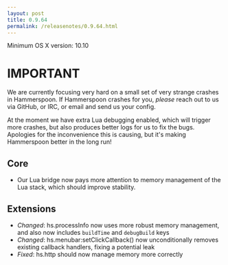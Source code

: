 ```yaml
---
layout: post
title: 0.9.64
permalink: /releasenotes/0.9.64.html
---
```


Minimum OS X version: 10.10

# IMPORTANT
We are currently focusing very hard on a small set of very strange crashes in Hammerspoon.
If Hammerspoon crashes for you, *please* reach out to us via GitHub, or IRC, or email and send us your config.

At the moment we have extra Lua debugging enabled, which will trigger more crashes, but also produces better logs for us to fix the bugs. Apologies for the inconvenience this is causing, but it's making Hammerspoon better in the long run!

## Core

 * Our Lua bridge now pays more attention to memory management of the Lua stack, which should improve stability.

## Extensions

 * *Changed*: hs.processInfo now uses more robust memory management, and also now includes `buildTime` and `debugBuild` keys
 * *Changed*: hs.menubar:setClickCallback() now unconditionally removes existing callback handlers, fixing a potential leak
 * *Fixed*: hs.http should now manage memory more correctly
